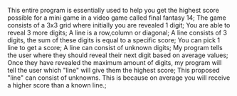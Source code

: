 This entire program is essentially used to help you get the highest score possible for a mini game in a video game called final fantasy 14;
The game consists of a 3x3 grid where initially you are revealed 1 digit;
You are able to reveal 3 more digits;
A line is a row,column or diagonal;
A line consists of 3 digits, the sum of these digits is equal to a specific score;
You can pick 1 line to get a score;
A line can consist of unknown digits;
My program tells the user where they should reveal their next digit based on average values;
Once they have revealed the maximum amount of digits, my program will tell the user which "line" will give them the highest score;
This proposed "line" can consist of unknowns. This is because on average you will receive a higher score than a known line.;
